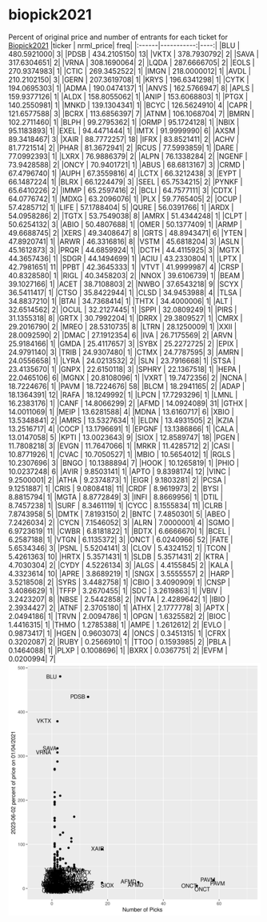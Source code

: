 # biopick2021
Percent of original price and number of entrants for each ticket for [Biopick2021](https://twitter.com/hashtag/Biopick2021)
|ticker |  nrml_price| freq|
|:------|-----------:|----:|
|BLU    | 480.5921000|    3|
|PDSB   | 434.2105150|   13|
|VKTX   | 378.7930792|    2|
|SAVA   | 317.6304651|    2|
|VRNA   | 308.1690064|    2|
|LQDA   | 287.6666705|    2|
|EOLS   | 270.9374983|    1|
|CTIC   | 269.3452522|    1|
|IMGN   | 218.0000012|    1|
|AVDL   | 210.2102150|    3|
|GERN   | 207.3619708|    1|
|KRYS   | 196.6341298|    1|
|CYTK   | 194.0695303|    1|
|ADMA   | 190.0474137|    1|
|ANVS   | 162.5766947|    8|
|APLS   | 159.9377126|    1|
|ALDX   | 158.8055062|    1|
|ANIP   | 153.6068803|    1|
|PTGX   | 140.2550981|    1|
|MNKD   | 139.1304341|    1|
|BCYC   | 126.5624910|    4|
|CAPR   | 121.6577588|    3|
|BCRX   | 113.6856397|    7|
|ATNM   | 106.1068704|    7|
|BMRN   | 102.2711460|    1|
|BLPH   |  99.2795362|    1|
|ORMP   |  95.1724128|    1|
|NBIX   |  95.1183893|    1|
|EXEL   |  94.4471444|    1|
|IMTX   |  91.9999990|    6|
|AXSM   |  89.3418467|    3|
|XAIR   |  88.7772257|   18|
|IFRX   |  83.8521411|    2|
|ACHV   |  81.7721514|    2|
|PHAR   |  81.3672941|    2|
|RCUS   |  77.5993859|    1|
|DARE   |  77.0992393|    1|
|LXRX   |  76.9886379|    2|
|ALPN   |  76.1338284|    2|
|NGENF  |  73.9428588|    2|
|ONCY   |  70.9401721|    1|
|ABUS   |  68.6813167|    3|
|CRMD   |  67.4796740|    1|
|AUPH   |  67.3559816|    4|
|LCTX   |  66.3212438|    3|
|EYPT   |  66.1487224|    1|
|BLRX   |  66.1224479|    3|
|SEEL   |  65.7534215|    2|
|PYNKF  |  65.6410226|    2|
|IMMP   |  65.2597416|    2|
|BCLI   |  64.7577111|    3|
|CDTX   |  64.0776742|    1|
|MDXG   |  63.2096076|    1|
|PLX    |  59.7765405|    2|
|OCUP   |  57.4285712|    1|
|LIFE   |  57.1788404|    5|
|QURE   |  56.0391766|    1|
|ARDX   |  54.0958286|    2|
|TGTX   |  53.7549038|    8|
|AMRX   |  51.4344248|    1|
|CLPT   |  50.6254132|    3|
|ABIO   |  50.4807688|    1|
|OMER   |  50.1377409|    1|
|ARMP   |  49.6688745|    2|
|XERS   |  49.3408647|    8|
|GRTS   |  48.8943471|    6|
|YTEN   |  47.8920741|    1|
|ARWR   |  46.3316816|    8|
|VSTM   |  45.6818204|    3|
|ASLN   |  45.1612873|    3|
|PRQR   |  44.6859924|    1|
|DCTH   |  44.4115925|    3|
|MGTX   |  44.3657436|    1|
|SDGR   |  44.1494699|    1|
|ACIU   |  43.2330804|    1|
|LPTX   |  42.7981651|   11|
|PPBT   |  42.3645333|    1|
|VTVT   |  41.9999987|    4|
|CRSP   |  40.8328580|    1|
|RIGL   |  40.3458203|    2|
|NNOX   |  39.6106739|    1|
|BEAM   |  39.1027166|    1|
|ACET   |  38.7108803|    2|
|NWBO   |  37.6543218|    9|
|SCYX   |  36.5411417|    1|
|CTSO   |  35.8422944|    1|
|CLSD   |  34.9453988|    4|
|TLSA   |  34.8837210|    1|
|BTAI   |  34.7368414|    1|
|THTX   |  34.4000006|    1|
|ALT    |  32.6514562|    2|
|OCUL   |  32.2127445|    1|
|SPPI   |  32.0809249|    1|
|PIRS   |  31.1355318|    8|
|GRTX   |  30.7992204|    1|
|DRRX   |  29.3809527|    1|
|CMRX   |  29.2016790|    2|
|MREO   |  28.5310735|    8|
|LTRN   |  28.1250009|    1|
|XXII   |  28.0092590|    2|
|DMAC   |  27.1912354|    6|
|IVA    |  26.7175569|    2|
|ARVN   |  25.9184166|    1|
|GMDA   |  25.4117657|    3|
|SYBX   |  25.2272725|    2|
|EPIX   |  24.9791140|    3|
|TRIB   |  24.9307480|    1|
|CTMX   |  24.7787595|    3|
|AMRN   |  24.0556658|    1|
|LYRA   |  24.0213532|    2|
|SLN    |  23.7916668|    1|
|STSA   |  23.4135670|    1|
|GNPX   |  22.6150118|    3|
|SPHRY  |  22.1367518|    1|
|HEPA   |  22.0465106|    6|
|MGNX   |  20.8108096|    1|
|VXRT   |  19.7472356|    2|
|NCNA   |  18.7224676|    1|
|PAVM   |  18.7224676|   58|
|BLCM   |  18.2941165|    2|
|ADAP   |  18.1364391|   12|
|RAFA   |  18.1249992|    1|
|LPCN   |  17.7293296|    1|
|LMNL   |  16.2383176|    1|
|CANF   |  14.8066299|    2|
|AFMD   |  14.0924089|   31|
|GTHX   |  14.0011069|    1|
|MEIP   |  13.6281588|    4|
|MDNA   |  13.6160717|    6|
|XBIO   |  13.5348841|    2|
|AMRS   |  13.5327634|    1|
|ELDN   |  13.4931505|    2|
|KZIA   |  13.2516717|    4|
|COCP   |  13.1796691|    1|
|EPGNF  |  13.1386866|    1|
|CALA   |  13.0147058|    5|
|KPTI   |  13.0023643|    9|
|SIOX   |  12.8589747|   18|
|PGEN   |  11.7808218|    3|
|EVGN   |  11.7647066|    1|
|MRKR   |  11.4285712|    2|
|CASI   |  10.8771926|    1|
|CVAC   |  10.7050527|    1|
|MBIO   |  10.5654012|    1|
|RGLS   |  10.2307696|    3|
|BNGO   |  10.1388894|    7|
|HOOK   |  10.1265819|    1|
|PHIO   |  10.0237248|    6|
|AVIR   |   9.8503141|    1|
|APTO   |   9.8398174|   12|
|VINC   |   9.2500001|    2|
|ATHA   |   9.2374873|    1|
|EIGR   |   9.1803281|    2|
|PCSA   |   9.1251887|    1|
|CRIS   |   9.0808418|   11|
|CRDF   |   8.9619973|    2|
|BYSI   |   8.8815794|    1|
|MGTA   |   8.8772849|    3|
|INFI   |   8.8669956|    1|
|DTIL   |   8.7457238|    1|
|SURF   |   8.3461119|    1|
|CYCC   |   8.1555834|   11|
|CLRB   |   7.8743958|    5|
|DMTK   |   7.8193150|    2|
|BNTC   |   7.4850301|    5|
|ABEO   |   7.2426034|    2|
|CYCN   |   7.1546052|    3|
|ALRN   |   7.0000001|    4|
|SGMO   |   6.9723619|   11|
|CWBR   |   6.8181822|    1|
|BDTX   |   6.6666670|    1|
|BCEL   |   6.2587188|    1|
|VTGN   |   6.1135372|    3|
|ONCT   |   6.0240966|   52|
|FATE   |   5.6534346|    3|
|PSNL   |   5.5204141|    3|
|CLOV   |   5.4324152|    1|
|TCON   |   5.4261363|   10|
|HRTX   |   5.3571431|    1|
|SLDB   |   5.3571431|    2|
|KTRA   |   4.7030304|    2|
|CYDY   |   4.5226134|    3|
|ALGS   |   4.4155845|    2|
|KALA   |   4.3323614|   10|
|APRE   |   3.8689219|    1|
|SNGX   |   3.5555557|    2|
|HARP   |   3.5218508|    2|
|SYRS   |   3.4482758|    1|
|CBIO   |   3.4090909|    1|
|CNSP   |   3.4086629|    1|
|TFFP   |   3.2670455|    1|
|SDC    |   3.2619863|    1|
|VBIV   |   3.2423207|    8|
|NBSE   |   2.5442858|    2|
|NVTA   |   2.4289642|    1|
|IBIO   |   2.3934427|    2|
|ATNF   |   2.3705180|    1|
|ATHX   |   2.1777778|    3|
|APTX   |   2.0494186|    1|
|TRVN   |   2.0094786|    1|
|OPGN   |   1.6325582|    2|
|BIOC   |   1.4416315|    1|
|THMO   |   1.2785388|    1|
|AMPE   |   1.2612612|    2|
|EVLO   |   0.9873417|    1|
|HGEN   |   0.9603073|    4|
|ONCS   |   0.3451315|    1|
|CFRX   |   0.3202087|    2|
|RUBY   |   0.2566910|    1|
|TTOO   |   0.1593985|    2|
|PBLA   |   0.1464088|    1|
|PLXP   |   0.1008696|    1|
|BXRX   |   0.0367751|    2|
|EVFM   |   0.0200994|    7|
![retvspicks](biopicks.png?raw=true)
